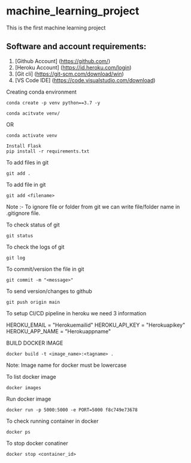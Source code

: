 # machine_learning_project
This is the first machine learning project

## Software and account requirements:

1. [Github Account] (https://github.com/)
2. [Heroku Account] (https://id.heroku.com/login)
3. [Git cli] (https://git-scm.com/download/win)
4. [VS Code IDE] (https://code.visualstudio.com/download)

Creating conda environment
```
conda create -p venv python==3.7 -y
```
```
conda acitvate venv/
```
OR
```
conda activate venv
```
```
Install Flask
pip install -r requirements.txt
```

To add files in git
```
git add .
```
To add file in git
```
git add <filename>
```

Note :- To ignore file or folder from git we can write file/folder name in .gitignore file.

To check status of git
```
git status
```

To check the logs of git
```
git log
```
To commit/version the file in git
```
git commit -m "<message>"
```
To send version/changes to github
```
git push origin main
```
To setup CI/CD pipeline in heroku we need 3 information

HEROKU_EMAIL = "Herokuemailid"
HEROKU_API_KEY = "Herokuapikey"
HEROKU_APP_NAME = "Herokuappname"

BUILD DOCKER IMAGE
```
docker build -t <image_name>:<tagname> .
```

Note: Image name for docker must be lowercase

To list docker image
```
docker images
```

Run docker image
```
docker run -p 5000:5000 -e PORT=5000 f8c749e73678
```

To check running container in docker
```
docker ps
```

To stop docker conatiner
```
docker stop <container_id>
```




